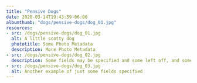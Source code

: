 ```yaml
---
title: "Pensive Dogs"
date: 2020-03-14T19:43:59-06:00
albumthumb: "dogs/pensive-dogs/dog_01.jpg"
resources:
- src: /dogs/pensive-dogs/dog_01.jpg
  alt: A little scotty dog
  phototitle: Some Photo Metadata
  description: More Photo Metadata
- src: /dogs/pensive-dogs/dog_02.jpg
  description: Some fields may be specified and some left off, and some might end up fairly long for any specified window size, but this just has to deal with it and still display nicely so that folks like it
- src: /dogs/pensive-dogs/dog_03.jpg
  alt: Another example of just some fields specified
---
```


